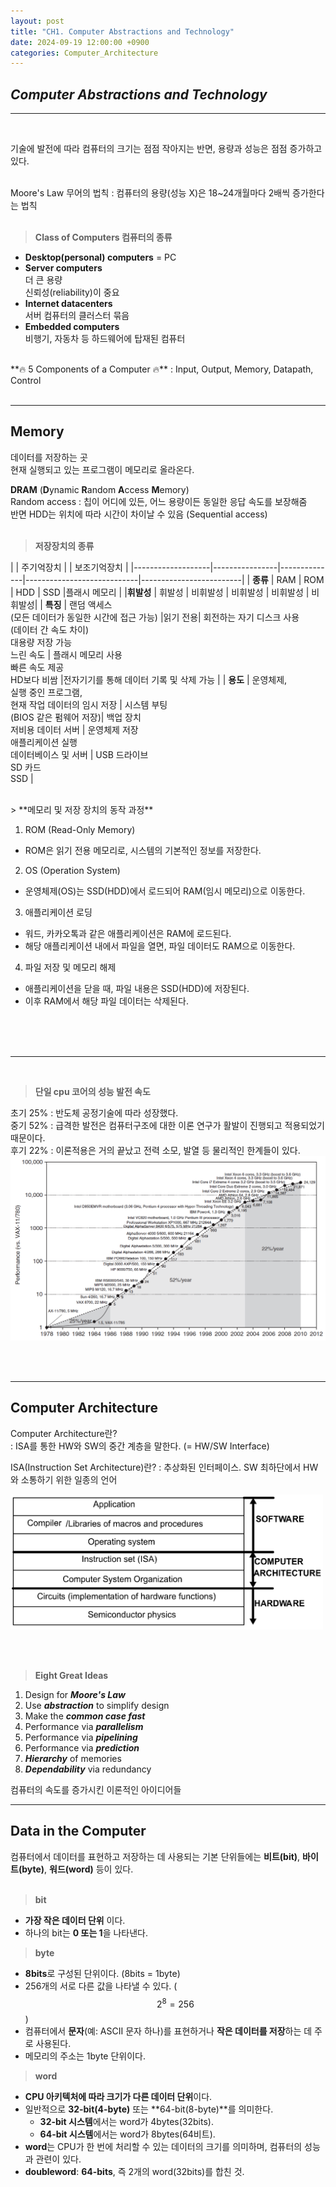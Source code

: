 ```yaml
---
layout: post
title: "CH1. Computer Abstractions and Technology"
date: 2024-09-19 12:00:00 +0900
categories: Computer_Architecture
---
```

## *Computer Abstractions and Technology*
-------
<br>

기술에 발전에 따라 컴퓨터의 크기는 점점 작아지는 반면, 용량과 성능은 점점 증가하고 있다. <br><br>

Moore's Law 무어의 법칙
: 컴퓨터의 용량(성능 X)은 18~24개월마다 2배씩 증가한다는 법칙 <br><br>

> **Class of Computers 컴퓨터의 종류**

- **Desktop(personal) computers** = PC
- **Server computers** <br>
더 큰 용량 <br>
신뢰성(reliability)이 중요
- **Internet datacenters** <br>
서버 컴퓨터의 클러스터 묶음
- **Embedded computers** <br>
비행기, 자동차 등 하드웨어에 탑재된 컴퓨터

<br>
**🔥 5 Components of a Computer 🔥**
: Input, Output, Memory, Datapath, Control
<br><br>

----------
## **Memory**
데이터를 저장하는 곳<br> 현재 실행되고 있는 프로그램이 메모리로 올라온다. <br>

**DRAM** (**D**ynamic **R**andom **A**ccess **M**emory)<br>
Random access : 칩이 어디에 있든, 어느 용량이든 동일한 응답 속도를 보장해줌 <br>
반면 HDD는 위치에 따라 시간이 차이날 수 있음 (Sequential access)<br><br>

> **저장장치의 종류**

|       |    주기억장치   |   |    보조기억장치 | 
|-------------------|----------------|--------------|----------------------------|-------------------------|
| **종류**        | RAM            | ROM        | HDD      | SSD |플래시 메모리 |
|**휘발성**          |   휘발성       | 비휘발성     | 비휘발성         | 비휘발성   | 비휘발성|
| **특징**        |  랜덤 액세스 <br> (모든 데이터가 동일한 시간에 접근 가능) |읽기 전용| 회전하는 자기 디스크 사용<br> (데이터 간 속도 차이)<br> 대용량 저장 가능 <br> 느린 속도 | 플래시 메모리 사용<br> 빠른 속도 제공 <br> HD보다 비쌈 |전자기기를 통해 데이터 기록 및 삭제 가능 |
|   **용도**         | 운영체제,<br> 실행 중인 프로그램,<br> 현재 작업 데이터의 임시 저장 | 시스템 부팅 <br>(BIOS 같은 펌웨어 저장)| 백업 장치<br> 저비용 데이터 서버 | 운영체제 저장<br> 애플리케이션 실행<br> 데이터베이스 및 서버  | USB 드라이브<br> SD 카드<br> SSD  |


<br>
> **메모리 및 저장 장치의 동작 과정**

1. ROM (Read-Only Memory)
- ROM은 읽기 전용 메모리로, 시스템의 기본적인 정보를 저장한다.

2. OS (Operation System)
- 운영체제(OS)는 SSD(HDD)에서 로드되어 RAM(임시 메모리)으로 이동한다.

3. 애플리케이션 로딩
- 워드, 카카오톡과 같은 애플리케이션은 RAM에 로드된다.
- 해당 애플리케이션 내에서 파일을 열면, 파일 데이터도 RAM으로 이동한다.

4. 파일 저장 및 메모리 해제
- 애플리케이션을 닫을 때, 파일 내용은 SSD(HDD)에 저장된다.
- 이후 RAM에서 해당 파일 데이터는 삭제된다.

<br><br><br>

------------
<br>

> **단일 cpu 코어의 성능 발전 속도**

초기 25% : 반도체 공정기술에 따라 성장했다. <br>
중기 52% : 급격한 발전은 컴퓨터구조에 대한 이론 연구가 활발이 진행되고 적용되었기 때문이다. <br>
후기 22% : 이론적용은 거의 끝났고 전력 소모, 발열 등 물리적인 한계들이 있다. <br>
<img src="assets/img/Uniprocessor Performance.png" alt="Uniprocessor Performance" />

<br><br>

------------

## **Computer Architecture**
Computer Architecture란? <br>
: ISA를 통한 HW와 SW의 중간 계층을 말한다. (= HW/SW Interface)<br>

ISA(Instruction Set Architecture)란?
: 추상화된 인터페이스. SW 최하단에서 HW와 소통하기 위한 일종의 언어

<img src="assets/img/Computer Architecture.png" alt="Computer Architecture" width="500"/>

<br><br>

> **Eight Great Ideas**

1. Design for ***Moore's Law***
2. Use ***abstraction*** to simplify design
3. Make the ***common case fast***
4. Performance via ***parallelism***
5. Performance via ***pipelining***
6. Performance via ***prediction***
7. ***Hierarchy*** of memories
8. ***Dependability*** via redundancy

컴퓨터의 속도를 증가시킨 이론적인 아이디어들
<br>

--------------------


## **Data in the Computer**

컴퓨터에서 데이터를 표현하고 저장하는 데 사용되는 기본 단위들에는 **비트(bit)**, **바이트(byte)**, **워드(word)** 등이 있다.
<br><br>

> **bit**

- **가장 작은 데이터 단위** 이다. 
- 하나의 bit는 **0 또는 1**을 나타낸다.

>  **byte**

- **8bits**로 구성된 단위이다. (8bits = 1byte)
- 256개의 서로 다른 값을 나타낼 수 있다. ($$2^{8}=256$$)
- 컴퓨터에서 **문자**(예: ASCII 문자 하나)를 표현하거나 **작은 데이터를 저장**하는 데 주로 사용된다.
- 메모리의 주소는 1byte 단위이다. 

> **word**

- **CPU 아키텍처에 따라 크기가 다른 데이터 단위**이다.
- 일반적으로 **32-bit(4-byte)** 또는 **64-bit(8-byte)**를 의미한다.
  - **32-bit 시스템**에서는 word가 4bytes(32bits).
  - **64-bit 시스템**에서는 word가 8bytes(64비트).
- **word**는 CPU가 한 번에 처리할 수 있는 데이터의 크기를 의미하며, 컴퓨터의 성능과 관련이 있다.
- **doubleword**: **64-bits**, 즉 2개의 word(32bits)를 합친 것.
